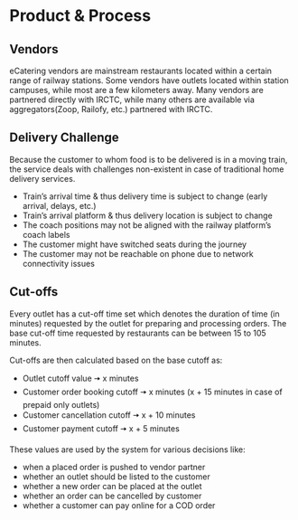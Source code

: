 # Product & Process

## Vendors
eCatering vendors are mainstream restaurants located within a certain range of railway stations. Some vendors have outlets located within station campuses, while most are a few kilometers away. Many vendors are partnered directly with IRCTC, while many others are available via aggregators(Zoop, Railofy, etc.) partnered with IRCTC.

## Delivery Challenge
Because the customer to whom food is to be delivered is in a moving train, the service deals with challenges non-existent in case of traditional home delivery services.
- Train’s arrival time & thus delivery time is subject to change (early arrival, delays, etc.)
- Train’s arrival platform & thus delivery location is subject to change
- The coach positions may not be aligned with the railway platform’s coach labels
- The customer might have switched seats during the journey
- The customer may not be reachable on phone due to network connectivity issues

## Cut-offs
Every outlet has a cut-off time set which denotes the duration of time (in minutes) requested by the outlet for preparing and processing orders. The base cut-off time requested by restaurants can be between 15 to 105 minutes.

Cut-offs are then calculated based on the base cutoff as:
- Outlet cutoff value 🠦 x minutes
- Customer order booking cutoff 🠦 x minutes (x + 15 minutes in case of prepaid only outlets)
- Customer cancellation cutoff 🠦 x + 10 minutes
- Customer payment cutoff 🠦 x + 5 minutes

These values are used by the system for various decisions like:
- when a placed order is pushed to vendor partner
- whether an outlet should be listed to the customer
- whether a new order can be placed at the outlet
- whether an order can be cancelled by customer
- whether a customer can pay online for a COD order
